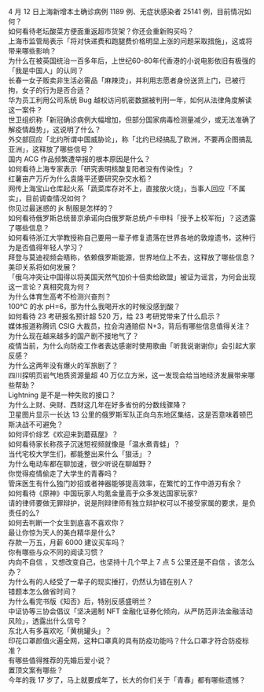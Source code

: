 4 月 12 日上海新增本土确诊病例 1189 例、无症状感染者 25141 例，目前情况如何？  
如何看待老坛酸菜方便面重返超市货架？你还会重新购买吗？  
上海市监管局表示「将对快递费和跑腿费价格明显上涨的问题采取措施」，这或将带来哪些影响？  
为什么在被英国统治一百多年后，上世纪60-80年代香港的小说电影依旧有极强的「我是中国人」的认同？  
长春一女子贩卖非生活必需品「麻辣烫」，并利用志愿者身份送货上门，已被行拘，女子的行为是否合适？  
华为员工利用公司系统 Bug 越权访问机密数据被判刑一年，如何从法律角度解读这一案件？  
世卫组织称「新冠确诊病例大幅增加，但部分国家病毒检测量减少，或无法准确了解疫情趋势」，这说明了什么？  
外交部回应「北约所谓中国威胁论」，称「北约已经搞乱了欧洲，不要再企图搞乱亚洲」，这释放了哪些信号？  
国内 ACG 作品频繁遭举报的根本原因是什么？  
如何看待上海专家表示「研究表明核酸复阳者没有传染性」？  
红薯亩产万斤为什么袁隆平还要研究杂交水稻？  
网传上海宝山仓库起火系「蔬菜库存对不上，直接放火烧」，当事人回应「不属实」，目前调查情况如何？  
你见过最迷惑的 jk 制服是怎样的？  
如何看待俄罗斯总统普京承诺向白俄罗斯总统卢卡申科「授予上校军衔」？这透露了哪些信息？  
如何看待浙江大学教授称自己要用一辈子修复遗落在世界各地的敦煌遗书，这种行为是否值得年轻人学习？  
拜登与莫迪视频会晤称，依赖俄罗斯能源，世界地位上不去，这释放了哪些信息？美印关系将如何发展？  
「俄乌冲突让中国得以将美国天然气加价十倍卖给欧盟」被证为谣言，为何会出现这一言论？真相究竟为何？  
为什么体育生高考不检测兴奋剂？  
100℃ 的水 pH=6，那为什么我喝开水的时候没感到酸？  
如何看待 23 考研报名预计超 520 万，给 23 考研党带来了什么启示？  
媒体报道称腾讯 CSIG 大裁员，拉会沟通赔偿 N+3，背后有哪些信息值得关注？  
为什么现在越来越多的国产剧不接地气了？  
疫情当前，为什么向防疫工作者表达感谢时使用歌曲「听我说谢谢你」会引起大家反感？  
为什么这两年没有爆火的军旅剧了？  
四川探明页岩气地质资源量超 40 万亿立方米，这一发现会给当地经济发展带来哪些帮助？  
Lightning 是不是一种失败的接口？  
为什么上财、央财、西财这几年在好多省份的分数线骤降？  
卫星图片显示一长达 13 公里的俄罗斯军队正向乌东地区集结，这是否意味着顿巴斯决战不可避免？  
如何评价综艺《欢迎来到蘑菇屋》？  
如何看待家长称孩子沉迷短视频就像是「温水煮青蛙」？  
当代宅校大学生们，都能整出来什么「狠活」？  
为什么电动车都在聊加速，很少听说在聊越野？  
你觉得疫情偷走了大学生的青春吗？  
管床医生有什么独门妙招或者神器能够提高效率，在繁忙的工作中游刃有余？  
如何看待《原神》中国玩家人均氪金量高于众多发达国家玩家?  
请的律师要做无罪辩护，说是刑辩律师有独立辩护权可以不接受家属的要求，是负责任的么?  
如何去判断一个女生到底喜不喜欢你？  
最让你惊为天人的美白精华是什么?  
存款一万五，月薪 6000 建议买车吗？  
你有哪些与众不同的阅读习惯？  
内向不自信 ，又想改变自己，也坚持十几个早上 7 点 5 公里还是不自信 ，该怎么办？  
为什么有的人经受了一辈子的现实捶打，仍然认为错在别人？  
错题本怎么做省时间？  
为什么看完书版《知否》后，特别反感盛明兰？  
中证协等三协会倡议「坚决遏制 NFT 金融化证券化倾向，从严防范非法金融活动风险」，透露出什么信号？  
东北人有多喜欢吃「黄桃罐头」？  
印花口罩颜值火遍全网，这种口罩真的具有防疫功能吗？什么口罩才符合防疫标准？  
有哪些值得推荐的先婚后爱小说？  
置顶文案有哪些？  
今年的我 17 岁了，马上就要成年了，长大的你们关于「青春」都有哪些遗憾？  

